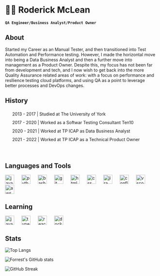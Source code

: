 # 🧗‍♂️ Roderick McLean

**`QA Engineer/Business Analyst/Product Owner`**

## About
Started my Career as an Manual Tester, and then transitioned into Test Automation and Performance testing. However, I made the horizontal move into being a Data Business Analyst and then a further move into management as a Product Owner. Despite this, my focus has not been far from development and tech, and I now wish to get back into the more Quality Assurance related areas of work: with a focus on performance and resllience testing cloud platforms, and using QA as a point to leverage better processes and DevOps changes.

## History
<ul style="list-style: none;">
    <li style="line-height: 2;">2013 - 2017 | Studied at The University of York</li>
    <li style="line-height: 2;">2017 - 2020 | Worked as a Softwar Testing Consultant Ten10</li>
    <li style="line-height: 2;">2020 - 2021 | Worked at TP ICAP as Data Business Analyst</li>
    <li style="line-height: 2;">2021 - 2022 | Worked at TP ICAP as a Technical Product Owner</li>
</ul>
<br />

## Languages and Tools
<!--all images were retrieved from https://devicon.dev/-->
<img alt="java" width="30px" style="padding-right: 20px;"
src="https://cdn.jsdelivr.net/gh/devicons/devicon/icons/java/java-plain.svg" />
<img alt="python" width="30px" style="padding-right:20px;"
src="https://cdn.jsdelivr.net/gh/devicons/devicon/icons/python/python-plain.svg" />
<img alt="bash" width="30px" style="padding-right:20px"
src="https://cdn.jsdelivr.net/gh/devicons/devicon/icons/bash/bash-plain.svg" />
<img alt="git" width="30px" style="padding-right:20px"
src="https://cdn.jsdelivr.net/gh/devicons/devicon/icons/git/git-plain.svg" />
<img alt="html" width="30px" style="padding-right:20px"
src="https://cdn.jsdelivr.net/gh/devicons/devicon/icons/html5/html5-plain.svg" />
<img alt="css" width="30px" style="padding-right:20px"
src="https://cdn.jsdelivr.net/gh/devicons/devicon/icons/css3/css3-plain.svg" />
<img alt="jira" width="30px" style="padding-right:20px"
src="https://cdn.jsdelivr.net/gh/devicons/devicon/icons/jira/jira-original.svg" />
<img alt="confluence" width="30px" style="padding-right:20px"
src="https://cdn.jsdelivr.net/gh/devicons/devicon/icons/confluence/confluence-original.svg" />
<img alt="vscode" width="30px" style="padding-right:20px"
src="https://cdn.jsdelivr.net/gh/devicons/devicon/icons/vscode/vscode-original.svg" />
<img alt="aws" width="30px" style="padding-right:20px"
src="https://cdn.jsdelivr.net/gh/devicons/devicon/icons/amazonwebservices/amazonwebservices-original.svg" />
<br/>

## Learning

<!--all images were retrieved from https://devicon.dev/-->
<img alt="javascript" width="30px" style="padding-right:20px;"
src="https://cdn.jsdelivr.net/gh/devicons/devicon/icons/javascript/javascript-plain.svg" />
<img alt="typescript" width="30px" style="padding-right:20px;"
src="https://cdn.jsdelivr.net/gh/devicons/devicon/icons/typescript/typescript-plain.svg" />
<img alt="react" width="30px" style="padding-right:20px"
src="https://cdn.jsdelivr.net/gh/devicons/devicon/icons/react/react-original.svg" />
<img alt="docker" width="30px" style="padding-right:20px;"
src="https://cdn.jsdelivr.net/gh/devicons/devicon/icons/docker/docker-plain.svg" />

## Stats
![Top Langs](https://github-readme-stats.vercel.app/api/top-langs/?username=roddersmc&theme=tokyonight&layout=compact)

![Forrest's GitHub stats](https://github-readme-stats.vercel.app/api?username=roddersmc&show_icons=true&theme=tokyonight)

![GitHub Streak](https://streak-stats.demolab.com?user=roddersmc&theme=tokyonight&border_radius=4.5)
